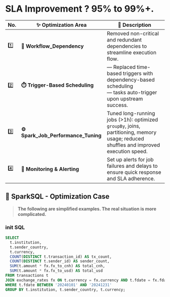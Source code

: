 # SLA Improvement ? 95% to 99%+.

| No. | ✨ Optimization Area                     | 📌 Description                                                                                                                        |
| ---------- | --------------------------------------- | ------------------------------------------------------------------------------------------------------------------------------------- |
| 1️⃣ | **🔗 Workflow_Dependency** | Removed non-critical and redundant dependencies to streamline execution flow.                                                         |
| 2️⃣ | **⏱️ Trigger-Based Scheduling**         |  — Replaced time-based triggers with dependency-based scheduling <br> — tasks auto-trigger upon upstream success.                             |
| 3️⃣ | **⚙️ Spark\_Job\_Performance\_Tuning**     | Tuned long-running jobs (>1h): optimized `groupBy`, joins, partitioning, memory usage; reduced shuffles and improved execution speed. |
| 4️⃣ | **🚨 Monitoring & Alerting**            | Set up alerts for job failures and delays to ensure quick response and SLA adherence.                                                 |

## 🧠 SparkSQL - Optimization Case

> **The following are simplified examples. The real situation is more complicated.**

### init SQL

```sql
SELECT
  t.institution,
  t.sender_country,
  t.currency,
  COUNT(DISTINCT t.transaction_id) AS tx_count,
  COUNT(DISTINCT t.sender_id) AS sender_count,
  SUM(t.amount * fx.fx_to_cnh) AS total_cnh,
  SUM(t.amount * fx.fx_to_usd) AS total_usd
FROM transactions t
JOIN exchange_rates fx ON t.currency = fx.currency AND t.fdate = fx.fdate
WHERE t.fdate BETWEEN '20240101' AND '20241231'
GROUP BY t.institution, t.sender_country, t.currency;
```
